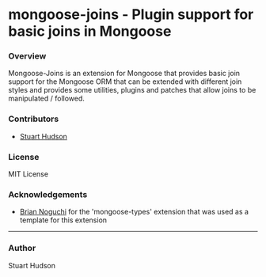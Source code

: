 mongoose-joins - Plugin support for basic joins in Mongoose 
==============

### Overview

Mongoose-Joins is an extension for Mongoose that provides basic join support for the Mongoose ORM that 
can be extended with different join styles and provides some utilities, plugins and patches that allow 
joins to be manipulated / followed.


### Contributors
- [Stuart Hudson](https://github.com/goulash1971)

### License
MIT License

### Acknowledgements
- [Brian Noguchi](https://github.com/bnoguchi) for the 'mongoose-types' extension that was used as a template for this extension

---
### Author
Stuart Hudson		 
